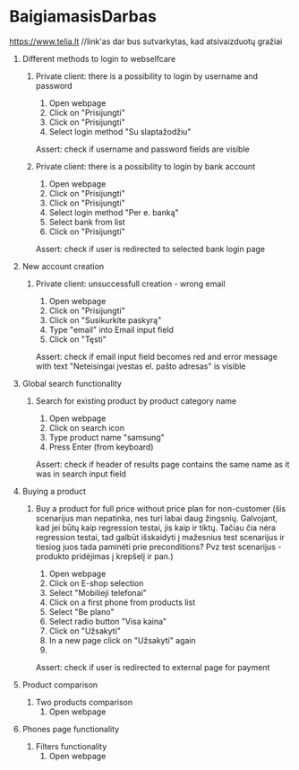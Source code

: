 ﻿# BaigiamasisDarbas

https://www.telia.lt   //link'as dar bus sutvarkytas, kad atsivaizduotų gražiai

1. Different methods to login to webselfcare
    1. Private client: there is a possibility to login by username and password
        1. Open webpage
        2. Click on "Prisijungti"
        3. Click on "Prisijungti"
        4. Select login method "Su slaptažodžiu"

        Assert: check if username and password fields are visible

    1. Private client: there is a possibility to login by bank account
        1. Open webpage
        2. Click on "Prisijungti"
        3. Click on "Prisijungti"
        4. Select login method "Per e. banką"
        5. Select bank from list
        6. Click on "Prisijungti"

        Assert: check if user is redirected to selected bank login page


2. New account creation
    1. Private client: unsuccessfull creation - wrong email
        1. Open webpage
        2. Click on "Prisijungti"
        3. Click on "Susikurkite paskyrą"
        4. Type "email" into Email input field
        5. Click on "Tęsti"
       
       Assert: check if email input field becomes red and error message with text "Neteisingai įvestas el. pašto adresas" is visible 


3. Global search functionality
    1. Search for existing product by product category name
        1. Open webpage
        2. Click on search icon
        3. Type product name "samsung"
        4. Press Enter (from keyboard)

        Assert: check if header of results page contains the same name as it was in search input field 


4. Buying a product    
    1. Buy a product for full price without price plan for non-customer   (šis scenarijus man nepatinka, nes turi labai daug žingsnių. Galvojant, kad jei būtų kaip regression testai, jis kaip ir tiktų. Tačiau čia nėra regression testai, tad galbūt išskaidyti į mažesnius test scenarijus ir tiesiog juos tada paminėti prie preconditions? Pvz test scenarijus - produkto pridėjimas į krepšelį ir pan.)
        1. Open webpage
        2. Click on E-shop selection
        3. Select "Mobilieji telefonai"
        4. Click on a first phone from products list
        5. Select "Be plano"
        6. Select radio button "Visa kaina"
        7. Click on "Užsakyti"
        8. In a new page click on "Užsakyti" again
        9. 

        Assert: check if user is redirected to external page for payment

5. Product comparison
    1. Two products comparison
        1. Open webpage


6. Phones page functionality
    1. Filters functionality
        1. Open webpage




